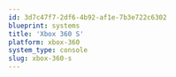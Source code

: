 ```yaml
---
id: 3d7c47f7-2df6-4b92-af1e-7b3e722c6302
blueprint: systems
title: 'Xbox 360 S'
platform: xbox-360
system_type: console
slug: xbox-360-s
---
```

